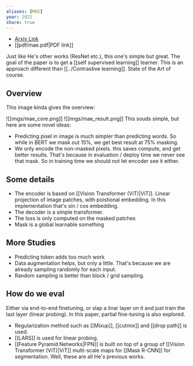 ```yaml
---
aliases: [MAE]
year: 2022
share: true
---
```

- [Arxiv Link](https://arxiv.org/abs/2111.06377)
-  [[pdf/mae.pdf|PDF link]]

Just like He's other works (ResNet etc.), this one's simple but great. 
The goal of the paper is to get a [[self supervised learning]] learner. This is an approach different than [[../Contrastive learning]]. State of the Art of course.

## Overview
This image kinda gives the overview:

![[imgs/mae_core.png]]
![[imgs/mae_result.png]]
This souds simple, but here are some novel ideas:
- Predicting pixel in image is much simpler than predicting words. So while in BERT we mask out 15%, we get best result at 75% masking.
- We only encode the non-masked pixels. this saves compute, and get better results. That's because in evaluation / deploy time we never see that mask. So in training time we should not let encoder see it either.

## Some details
- The encoder is based on [[Vision Transformer (ViT)|ViT]]. Linear projection of image patches, with poistional embedding. In this implementation that's sin / cos embedding.
- The decoder is a simple transformer. 
- The loss is only computed on the masked patches
- Mask is a global learnable something

## More Studies
- Predicting token adds too much work
- Data augmentation helps, but only a little. That's because we are already sampling randomly for each input.
- Random sampling is better than block / grid sampling.

## How do we eval
Either via end-to-end finetuning, or slap a linar layer on it and just train the last layer (linear probing). In this paper, partial fine-tuning is also explored. 
- Regularization method such as [[Mixup]], [[cutmix]] and [[drop path]] is used.
- [[LARS]] is used for linear probing.
- [[Feature Pyramid Networks|FPN]] is built on top of a group of [[Vision Transformer (ViT)|ViT]] multi-scale maps for [[Mask R-CNN]] for segmentation. Well, these are all He's previous works.